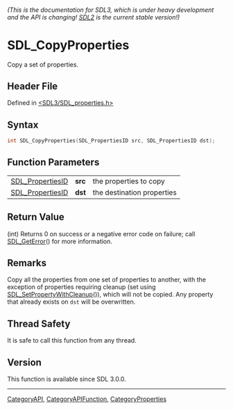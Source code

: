 ###### (This is the documentation for SDL3, which is under heavy development and the API is changing! [SDL2](https://wiki.libsdl.org/SDL2/) is the current stable version!)
# SDL_CopyProperties

Copy a set of properties.

## Header File

Defined in [<SDL3/SDL_properties.h>](https://github.com/libsdl-org/SDL/blob/main/include/SDL3/SDL_properties.h)

## Syntax

```c
int SDL_CopyProperties(SDL_PropertiesID src, SDL_PropertiesID dst);
```

## Function Parameters

|                                      |         |                            |
| ------------------------------------ | ------- | -------------------------- |
| [SDL_PropertiesID](SDL_PropertiesID) | **src** | the properties to copy     |
| [SDL_PropertiesID](SDL_PropertiesID) | **dst** | the destination properties |

## Return Value

(int) Returns 0 on success or a negative error code on failure; call
[SDL_GetError](SDL_GetError)() for more information.

## Remarks

Copy all the properties from one set of properties to another, with the
exception of properties requiring cleanup (set using
[SDL_SetPropertyWithCleanup](SDL_SetPropertyWithCleanup)()), which will not
be copied. Any property that already exists on `dst` will be overwritten.

## Thread Safety

It is safe to call this function from any thread.

## Version

This function is available since SDL 3.0.0.

----
[CategoryAPI](CategoryAPI), [CategoryAPIFunction](CategoryAPIFunction), [CategoryProperties](CategoryProperties)

